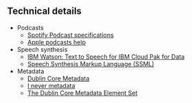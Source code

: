 ## Technical details
* Podcasts
	* [Spotify Podcast specifications](https://podcasters.spotify.com/terms/Spotify_Podcast_Delivery_Specification_v1.6.pdf)
	* [Apple podcasts help](https://help.apple.com/itc/podcasts_connect/#/)
* Speech synthesis
	* [IBM Watson: Text to Speech for IBM Cloud Pak for Data](https://cloud.ibm.com/docs/text-to-speech-data?topic=text-to-speech-data-elements)
	* [Speech Synthesis Markup Language (SSML)](https://cloud.google.com/text-to-speech/docs/ssml)
* Metadata
	* [Dublin Core Metadata](https://www.dublincore.org/resources/metadata-basics/)
	* [I never metadata](https://www.inevermetadata.com/)
	* [The Dublin Core Metadata Element Set](https://www.ietf.org/rfc/rfc5013.txt)